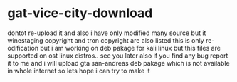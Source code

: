 # gat-vice-city-download
dontot re-upload it and also i have only modified many source but it winestaging copyright and tron copyright are also listed 
this is only re-odification but i am working on deb pakage for kali linux 
but this files are supported on ost linux distros..
see you later 
also if you find any bug report it to me and 
i will upload  gta san-andreas deb pakage which is not available in whole internet so lets hope i can try to make it  

